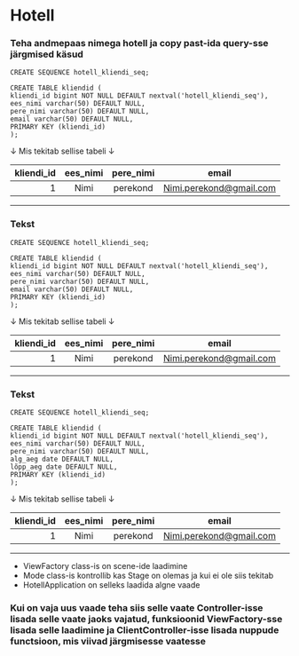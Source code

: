 # Hotell

### Teha andmepaas nimega hotell ja copy past-ida query-sse järgmised käsud

```
CREATE SEQUENCE hotell_kliendi_seq;

CREATE TABLE kliendid (
kliendi_id bigint NOT NULL DEFAULT nextval('hotell_kliendi_seq'),
ees_nimi varchar(50) DEFAULT NULL,
pere_nimi varchar(50) DEFAULT NULL,
email varchar(50) DEFAULT NULL,
PRIMARY KEY (kliendi_id)
);
```

&#8595; Mis tekitab sellise tabeli &#8595;

| kliendi_id | ees_nimi      | pere_nimi     | email                   |
| ----------:|:-------------:|:-------------:|:-----------------------:|
| 1          | Nimi          |perekond       | Nimi.perekond@gmail.com |
---
### Tekst
```
CREATE SEQUENCE hotell_kliendi_seq;

CREATE TABLE kliendid (
kliendi_id bigint NOT NULL DEFAULT nextval('hotell_kliendi_seq'),
ees_nimi varchar(50) DEFAULT NULL,
pere_nimi varchar(50) DEFAULT NULL,
email varchar(50) DEFAULT NULL,
PRIMARY KEY (kliendi_id)
);
```

&#8595; Mis tekitab sellise tabeli &#8595;

| kliendi_id | ees_nimi      | pere_nimi     | email                   |
| ----------:|:-------------:|:-------------:|:-----------------------:|
| 1          | Nimi          |perekond       | Nimi.perekond@gmail.com |
---
### Tekst
```
CREATE SEQUENCE hotell_kliendi_seq;

CREATE TABLE kliendid (
kliendi_id bigint NOT NULL DEFAULT nextval('hotell_kliendi_seq'),
ees_nimi varchar(50) DEFAULT NULL,
pere_nimi varchar(50) DEFAULT NULL,
alg_aeg date DEFAULT NULL,
lõpp_aeg date DEFAULT NULL,
PRIMARY KEY (kliendi_id)
);
```
&#8595; Mis tekitab sellise tabeli &#8595;

| kliendi_id | ees_nimi      | pere_nimi     | email                   |
| ----------:|:-------------:|:-------------:|:-----------------------:|
| 1          | Nimi          |perekond       | Nimi.perekond@gmail.com |

***

- ViewFactory class-is on scene-ide laadimine
- Mode class-is kontrollib kas Stage on olemas ja kui ei ole siis tekitab
- HotellApplication on selleks laadida algne vaade

### Kui on vaja uus vaade teha siis selle vaate Controller-isse lisada selle vaate jaoks vajatud, funksioonid ViewFactory-sse lisada selle laadimine ja ClientController-isse lisada nuppude functsioon, mis viivad järgmisesse vaatesse


